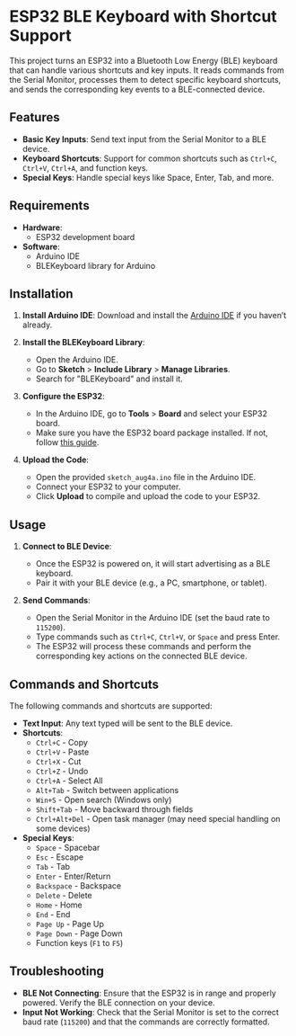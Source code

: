 # ESP32 BLE Keyboard with Shortcut Support

This project turns an ESP32 into a Bluetooth Low Energy (BLE) keyboard that can handle various shortcuts and key inputs. It reads commands from the Serial Monitor, processes them to detect specific keyboard shortcuts, and sends the corresponding key events to a BLE-connected device.

## Features

- **Basic Key Inputs**: Send text input from the Serial Monitor to a BLE device.
- **Keyboard Shortcuts**: Support for common shortcuts such as `Ctrl+C`, `Ctrl+V`, `Ctrl+A`, and function keys.
- **Special Keys**: Handle special keys like Space, Enter, Tab, and more.

## Requirements

- **Hardware**:
  - ESP32 development board
- **Software**:
  - Arduino IDE
  - BLEKeyboard library for Arduino

## Installation

1. **Install Arduino IDE**: Download and install the [Arduino IDE](https://www.arduino.cc/en/software) if you haven’t already.

2. **Install the BLEKeyboard Library**:
   - Open the Arduino IDE.
   - Go to **Sketch** > **Include Library** > **Manage Libraries**.
   - Search for "BLEKeyboard" and install it.

3. **Configure the ESP32**:
   - In the Arduino IDE, go to **Tools** > **Board** and select your ESP32 board.
   - Make sure you have the ESP32 board package installed. If not, follow [this guide](https://docs.espressif.com/projects/arduino-esp32/en/latest/installing.html).

4. **Upload the Code**:
   - Open the provided `sketch_aug4a.ino` file in the Arduino IDE.
   - Connect your ESP32 to your computer.
   - Click **Upload** to compile and upload the code to your ESP32.

## Usage

1. **Connect to BLE Device**:
   - Once the ESP32 is powered on, it will start advertising as a BLE keyboard.
   - Pair it with your BLE device (e.g., a PC, smartphone, or tablet).

2. **Send Commands**:
   - Open the Serial Monitor in the Arduino IDE (set the baud rate to `115200`).
   - Type commands such as `Ctrl+C`, `Ctrl+V`, or `Space` and press Enter.
   - The ESP32 will process these commands and perform the corresponding key actions on the connected BLE device.

## Commands and Shortcuts

The following commands and shortcuts are supported:

- **Text Input**: Any text typed will be sent to the BLE device.
- **Shortcuts**:
  - `Ctrl+C` - Copy
  - `Ctrl+V` - Paste
  - `Ctrl+X` - Cut
  - `Ctrl+Z` - Undo
  - `Ctrl+A` - Select All
  - `Alt+Tab` - Switch between applications
  - `Win+S` - Open search (Windows only)
  - `Shift+Tab` - Move backward through fields
  - `Ctrl+Alt+Del` - Open task manager (may need special handling on some devices)
- **Special Keys**:
  - `Space` - Spacebar
  - `Esc` - Escape
  - `Tab` - Tab
  - `Enter` - Enter/Return
  - `Backspace` - Backspace
  - `Delete` - Delete
  - `Home` - Home
  - `End` - End
  - `Page Up` - Page Up
  - `Page Down` - Page Down
  - Function keys (`F1` to `F5`)

## Troubleshooting

- **BLE Not Connecting**: Ensure that the ESP32 is in range and properly powered. Verify the BLE connection on your device.
- **Input Not Working**: Check that the Serial Monitor is set to the correct baud rate (`115200`) and that the commands are correctly formatted.

